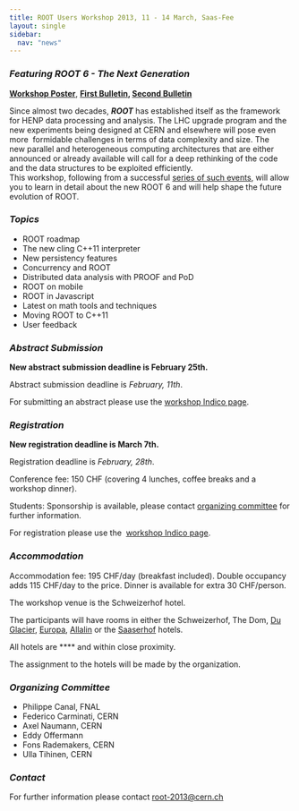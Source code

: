 ```yaml
---
title: ROOT Users Workshop 2013, 11 - 14 March, Saas-Fee
layout: single
sidebar:
  nav: "news"
---
```


<div class="content">
<h3><em>Featuring ROOT 6 - The Next Generation</em></h3>

<p><b><a href="https://d35c7d8c.web.cern.ch/sites/d35c7d8c.web.cern.ch/files/ROOT2013-Workshop-Poster.pdf" target="_blank">Workshop Poster</a></b>, <b><a href="https://d35c7d8c.web.cern.ch/sites/d35c7d8c.web.cern.ch/files/ROOT-Workshop-2013_4.pdf" target="_blank">First Bulletin</a>, <b><a href="https://d35c7d8c.web.cern.ch/sites/d35c7d8c.web.cern.ch/files/ROOT2013-Bulletin2-12-02-2013-3_1.pdf" target="_blank">Second Bulletin</a></b></b></p>

<p>Since almost two decades, <em><strong>ROOT</strong></em> has established itself as the&nbsp;framework for HENP data processing and analysis. The LHC&nbsp;upgrade program and the new experiments being designed at&nbsp;CERN and elsewhere will pose even more &nbsp;formidable&nbsp;challenges in terms of data complexity and size. The new&nbsp;parallel and heterogeneous computing architectures that are&nbsp;either announced or already available will call for a deep&nbsp;rethinking of the code and the data structures to be exploited efficiently.<br />
This workshop, following from a successful <a href="{{'/news/workshops' | relative_url}}" target="_blank">series of such events</a>, will allow you to learn in detail about the new ROOT 6 and will help shape the future evolution of ROOT.</p>

<h3><em>Topics</em></h3>

<ul>
   <li>ROOT roadmap</li>
   <li>The new cling C++11 interpreter</li>
   <li>New persistency features</li>
   <li>Concurrency and ROOT</li>
   <li>Distributed data analysis with PROOF and PoD</li>
   <li>ROOT on mobile</li>
   <li>ROOT in Javascript</li>
   <li>Latest on math tools and techniques</li>
   <li>Moving ROOT to C++11</li>
   <li>User feedback</li>
</ul>

<h3><em>Abstract Submission</em></h3>

<p><strong>New abstract submission deadline is February 25th.</strong></p>

<p>Abstract submission deadline is <em>February, 11th</em>.</p>

<p>For submitting an abstract please use the <a href="https://indico.cern.ch/conferenceDisplay.py?confId=217511" target="_blank">workshop Indico page</a>.</p>

<h3><em>Registration</em></h3>

<p><strong>New registration deadline is March 7th.</strong></p>

<p>Registration deadline is <em>February, 28th</em>.</p>

<p>Conference fee: 150 CHF (covering 4 lunches, coffee breaks and a workshop dinner).</p>

<p>Students: Sponsorship is available, please contact <a href="mailto:root-2013@cern.ch" target="_blank">organizing committee</a> for further information.</p>

<p>For registration please use the&nbsp;&nbsp;<a href="https://indico.cern.ch/conferenceDisplay.py?confId=217511" target="_blank">workshop Indico page</a>.</p>

<h3><em>Accommodation</em></h3>

<p>Accommodation fee: 195 CHF/day&nbsp;(breakfast included). Double occupancy adds 115 CHF/day to the price. Dinner is available for extra 30 CHF/person.</p>

<p>The workshop venue is the Schweizerhof hotel.</p>

<p>The participants will have rooms in either the Schweizerhof, The Dom, <a href="http://www.duglacier.ch" target="_blank">Du Glacier</a>, <a href="http://www.europa-saasfee.ch/en" target="_blank">Europa</a>, <a href="http://www.allalin.ch" target="_blank">Allalin</a> or the <a href="http://www.saaserhof.ch" target="_blank">Saaserhof</a> hotels.</p>

<p>All hotels are **** and within close proximity.</p>

<p>The assignment to the hotels will be made by the organization.</p>

<h3><em>Organizing Committee</em></h3>

<ul>
   <li>Philippe Canal, FNAL</li>
   <li>Federico Carminati, CERN</li>
   <li>Axel Naumann, CERN</li>
   <li>Eddy Offermann</li>
   <li>Fons Rademakers, CERN</li>
   <li>Ulla Tihinen, CERN</li>
</ul>

<h3><em>Contact</em></h3>

<p>For further information please contact <a href="mailto:root-2013@cern.ch" target="_blank">root-2013@cern.ch</a></p>
</div>
